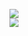 [![](https://img.shields.io/badge/Made%20With-Github%20Spray-lightgrey.svg?style=for-the-badge&logo=github)](https://github.com/Annihil/github-spray#26165)  
[![](https://i.imgur.com/2DrTn0Z.gif)](https://github.com/Annihil/github-spray)